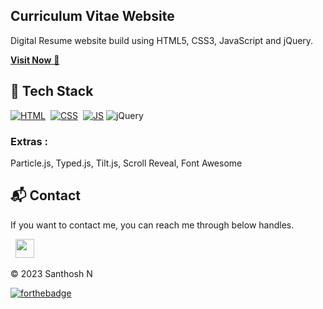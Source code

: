 ## Curriculum Vitae Website
Digital Resume website build using HTML5, CSS3, JavaScript and jQuery.

<a href="https://jigarsable.netlify.app/" target="_blank">**Visit Now** 🚀</a>


## 📌 Tech Stack
[![HTML](https://img.shields.io/badge/html5%20-%23E34F26.svg?&style=for-the-badge&logo=html5&logoColor=white)](https://github.com/jigar-sable/Portfolio-Website/search?l=html)&nbsp;
[![CSS](https://img.shields.io/badge/css3%20-%231572B6.svg?&style=for-the-badge&logo=css3&logoColor=white)](https://github.com/jigar-sable/Portfolio-Website/search?l=css)&nbsp;
[![JS](https://img.shields.io/badge/javascript%20-%23323330.svg?&style=for-the-badge&logo=javascript&logoColor=%23F7DF1E)](https://github.com/jigar-sable/Portfolio-Website/search?l=javascript)
<img alt="jQuery" src="https://img.shields.io/badge/jquery-%230769AD.svg?style=for-the-badge&logo=jquery&logoColor=white"/>

### Extras : 
Particle.js, Typed.js, Tilt.js, Scroll Reveal,  Font Awesome 


<h2>📬 Contact</h2>


If you want to contact me, you can reach me through below handles.

&nbsp;&nbsp;<a href="https://www.linkedin.com/in/getsanthosh/"><img src="https://www.felberpr.com/wp-content/uploads/linkedin-logo.png" width="30"></img></a>

© 2023 Santhosh N


[![forthebadge](https://forthebadge.com/images/badges/built-with-love.svg)](https://forthebadge.com)
